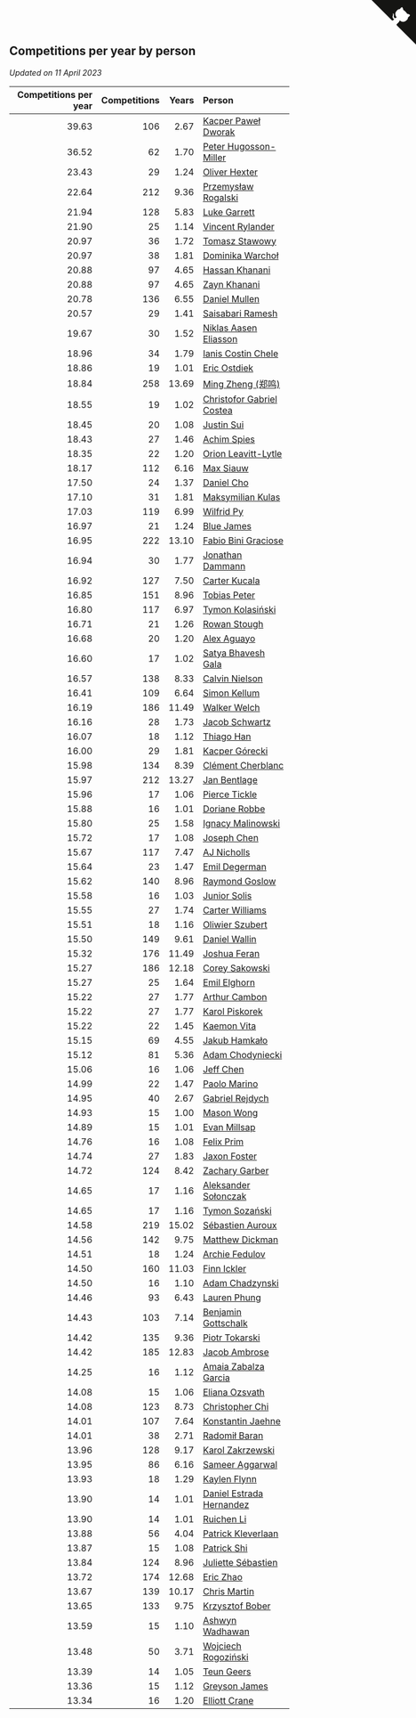 ## Competitions per year by person

*Updated on 11 April 2023*

| Competitions per year | Competitions | Years | Person |
| ---: | ---: | ---: | :--- |
| 39.63 | 106 | 2.67 | [Kacper Paweł Dworak](https://www.worldcubeassociation.org/persons/2020DWOR01) |
| 36.52 | 62 | 1.70 | [Peter Hugosson-Miller](https://www.worldcubeassociation.org/persons/2021HUGO01) |
| 23.43 | 29 | 1.24 | [Oliver Hexter](https://www.worldcubeassociation.org/persons/2022HEXT01) |
| 22.64 | 212 | 9.36 | [Przemysław Rogalski](https://www.worldcubeassociation.org/persons/2013ROGA02) |
| 21.94 | 128 | 5.83 | [Luke Garrett](https://www.worldcubeassociation.org/persons/2017GARR05) |
| 21.90 | 25 | 1.14 | [Vincent Rylander](https://www.worldcubeassociation.org/persons/2022RYLA01) |
| 20.97 | 36 | 1.72 | [Tomasz Stawowy](https://www.worldcubeassociation.org/persons/2021STAW01) |
| 20.97 | 38 | 1.81 | [Dominika Warchoł](https://www.worldcubeassociation.org/persons/2021WARC01) |
| 20.88 | 97 | 4.65 | [Hassan Khanani](https://www.worldcubeassociation.org/persons/2018KHAN26) |
| 20.88 | 97 | 4.65 | [Zayn Khanani](https://www.worldcubeassociation.org/persons/2018KHAN28) |
| 20.78 | 136 | 6.55 | [Daniel Mullen](https://www.worldcubeassociation.org/persons/2016MULL04) |
| 20.57 | 29 | 1.41 | [Saisabari Ramesh](https://www.worldcubeassociation.org/persons/2021RAME01) |
| 19.67 | 30 | 1.52 | [Niklas Aasen Eliasson](https://www.worldcubeassociation.org/persons/2021ELIA01) |
| 18.96 | 34 | 1.79 | [Ianis Costin Chele](https://www.worldcubeassociation.org/persons/2021CHEL01) |
| 18.86 | 19 | 1.01 | [Eric Ostdiek](https://www.worldcubeassociation.org/persons/2022OSTD01) |
| 18.84 | 258 | 13.69 | [Ming Zheng (郑鸣)](https://www.worldcubeassociation.org/persons/2009ZHEN11) |
| 18.55 | 19 | 1.02 | [Christofor Gabriel Costea](https://www.worldcubeassociation.org/persons/2022COST03) |
| 18.45 | 20 | 1.08 | [Justin Sui](https://www.worldcubeassociation.org/persons/2022SUIJ01) |
| 18.43 | 27 | 1.46 | [Achim Spies](https://www.worldcubeassociation.org/persons/2021SPIE01) |
| 18.35 | 22 | 1.20 | [Orion Leavitt-Lytle](https://www.worldcubeassociation.org/persons/2022LEAV01) |
| 18.17 | 112 | 6.16 | [Max Siauw](https://www.worldcubeassociation.org/persons/2017SIAU02) |
| 17.50 | 24 | 1.37 | [Daniel Cho](https://www.worldcubeassociation.org/persons/2021CHOD01) |
| 17.10 | 31 | 1.81 | [Maksymilian Kulas](https://www.worldcubeassociation.org/persons/2021KULA02) |
| 17.03 | 119 | 6.99 | [Wilfrid Py](https://www.worldcubeassociation.org/persons/2016PYWI01) |
| 16.97 | 21 | 1.24 | [Blue James](https://www.worldcubeassociation.org/persons/2022JAME01) |
| 16.95 | 222 | 13.10 | [Fabio Bini Graciose](https://www.worldcubeassociation.org/persons/2010GRAC02) |
| 16.94 | 30 | 1.77 | [Jonathan Dammann](https://www.worldcubeassociation.org/persons/2021DAMM01) |
| 16.92 | 127 | 7.50 | [Carter Kucala](https://www.worldcubeassociation.org/persons/2015KUCA01) |
| 16.85 | 151 | 8.96 | [Tobias Peter](https://www.worldcubeassociation.org/persons/2014PETE03) |
| 16.80 | 117 | 6.97 | [Tymon Kolasiński](https://www.worldcubeassociation.org/persons/2016KOLA02) |
| 16.71 | 21 | 1.26 | [Rowan Stough](https://www.worldcubeassociation.org/persons/2022STOU01) |
| 16.68 | 20 | 1.20 | [Alex Aguayo](https://www.worldcubeassociation.org/persons/2022AGUA01) |
| 16.60 | 17 | 1.02 | [Satya Bhavesh Gala](https://www.worldcubeassociation.org/persons/2022GALA03) |
| 16.57 | 138 | 8.33 | [Calvin Nielson](https://www.worldcubeassociation.org/persons/2014NIEL03) |
| 16.41 | 109 | 6.64 | [Simon Kellum](https://www.worldcubeassociation.org/persons/2016KELL12) |
| 16.19 | 186 | 11.49 | [Walker Welch](https://www.worldcubeassociation.org/persons/2011WELC01) |
| 16.16 | 28 | 1.73 | [Jacob Schwartz](https://www.worldcubeassociation.org/persons/2021SCHW01) |
| 16.07 | 18 | 1.12 | [Thiago Han](https://www.worldcubeassociation.org/persons/2022HANT01) |
| 16.00 | 29 | 1.81 | [Kacper Górecki](https://www.worldcubeassociation.org/persons/2021GORE01) |
| 15.98 | 134 | 8.39 | [Clément Cherblanc](https://www.worldcubeassociation.org/persons/2014CHER05) |
| 15.97 | 212 | 13.27 | [Jan Bentlage](https://www.worldcubeassociation.org/persons/2010BENT01) |
| 15.96 | 17 | 1.06 | [Pierce Tickle](https://www.worldcubeassociation.org/persons/2022TICK01) |
| 15.88 | 16 | 1.01 | [Doriane Robbe](https://www.worldcubeassociation.org/persons/2022ROBB03) |
| 15.80 | 25 | 1.58 | [Ignacy Malinowski](https://www.worldcubeassociation.org/persons/2021MALI02) |
| 15.72 | 17 | 1.08 | [Joseph Chen](https://www.worldcubeassociation.org/persons/2022CHEN16) |
| 15.67 | 117 | 7.47 | [AJ Nicholls](https://www.worldcubeassociation.org/persons/2015NICH04) |
| 15.64 | 23 | 1.47 | [Emil Degerman](https://www.worldcubeassociation.org/persons/2021DEGE01) |
| 15.62 | 140 | 8.96 | [Raymond Goslow](https://www.worldcubeassociation.org/persons/2014GOSL01) |
| 15.58 | 16 | 1.03 | [Junior Solis](https://www.worldcubeassociation.org/persons/2022SOLI03) |
| 15.55 | 27 | 1.74 | [Carter Williams](https://www.worldcubeassociation.org/persons/2021WILL06) |
| 15.51 | 18 | 1.16 | [Oliwier Szubert](https://www.worldcubeassociation.org/persons/2022SZUB01) |
| 15.50 | 149 | 9.61 | [Daniel Wallin](https://www.worldcubeassociation.org/persons/2013WALL03) |
| 15.32 | 176 | 11.49 | [Joshua Feran](https://www.worldcubeassociation.org/persons/2011FERA01) |
| 15.27 | 186 | 12.18 | [Corey Sakowski](https://www.worldcubeassociation.org/persons/2011SAKO01) |
| 15.27 | 25 | 1.64 | [Emil Elghorn](https://www.worldcubeassociation.org/persons/2021ELGH01) |
| 15.22 | 27 | 1.77 | [Arthur Cambon](https://www.worldcubeassociation.org/persons/2021CAMB01) |
| 15.22 | 27 | 1.77 | [Karol Piskorek](https://www.worldcubeassociation.org/persons/2021PISK01) |
| 15.22 | 22 | 1.45 | [Kaemon Vita](https://www.worldcubeassociation.org/persons/2021VITA01) |
| 15.15 | 69 | 4.55 | [Jakub Hamkało](https://www.worldcubeassociation.org/persons/2018HAMK01) |
| 15.12 | 81 | 5.36 | [Adam Chodyniecki](https://www.worldcubeassociation.org/persons/2017CHOD02) |
| 15.06 | 16 | 1.06 | [Jeff Chen](https://www.worldcubeassociation.org/persons/2022CHEN19) |
| 14.99 | 22 | 1.47 | [Paolo Marino](https://www.worldcubeassociation.org/persons/2021MARI04) |
| 14.95 | 40 | 2.67 | [Gabriel Rejdych](https://www.worldcubeassociation.org/persons/2020REJD01) |
| 14.93 | 15 | 1.00 | [Mason Wong](https://www.worldcubeassociation.org/persons/2022WONG03) |
| 14.89 | 15 | 1.01 | [Evan Millsap](https://www.worldcubeassociation.org/persons/2022MILL05) |
| 14.76 | 16 | 1.08 | [Felix Prim](https://www.worldcubeassociation.org/persons/2022PRIM01) |
| 14.74 | 27 | 1.83 | [Jaxon Foster](https://www.worldcubeassociation.org/persons/2021FOST01) |
| 14.72 | 124 | 8.42 | [Zachary Garber](https://www.worldcubeassociation.org/persons/2014GARB01) |
| 14.65 | 17 | 1.16 | [Aleksander Sołonczak](https://www.worldcubeassociation.org/persons/2022SOLO01) |
| 14.65 | 17 | 1.16 | [Tymon Sozański](https://www.worldcubeassociation.org/persons/2022SOZA01) |
| 14.58 | 219 | 15.02 | [Sébastien Auroux](https://www.worldcubeassociation.org/persons/2008AURO01) |
| 14.56 | 142 | 9.75 | [Matthew Dickman](https://www.worldcubeassociation.org/persons/2013DICK01) |
| 14.51 | 18 | 1.24 | [Archie Fedulov](https://www.worldcubeassociation.org/persons/2022FEDU01) |
| 14.50 | 160 | 11.03 | [Finn Ickler](https://www.worldcubeassociation.org/persons/2012ICKL01) |
| 14.50 | 16 | 1.10 | [Adam Chadzynski](https://www.worldcubeassociation.org/persons/2022CHAD02) |
| 14.46 | 93 | 6.43 | [Lauren Phung](https://www.worldcubeassociation.org/persons/2016PHUN02) |
| 14.43 | 103 | 7.14 | [Benjamin Gottschalk](https://www.worldcubeassociation.org/persons/2016GOTT01) |
| 14.42 | 135 | 9.36 | [Piotr Tokarski](https://www.worldcubeassociation.org/persons/2013TOKA01) |
| 14.42 | 185 | 12.83 | [Jacob Ambrose](https://www.worldcubeassociation.org/persons/2010AMBR01) |
| 14.25 | 16 | 1.12 | [Amaia Zabalza Garcia](https://www.worldcubeassociation.org/persons/2022GARC03) |
| 14.08 | 15 | 1.06 | [Eliana Ozsvath](https://www.worldcubeassociation.org/persons/2022OZSV01) |
| 14.08 | 123 | 8.73 | [Christopher Chi](https://www.worldcubeassociation.org/persons/2014CHIC01) |
| 14.01 | 107 | 7.64 | [Konstantin Jaehne](https://www.worldcubeassociation.org/persons/2015JAEH01) |
| 14.01 | 38 | 2.71 | [Radomił Baran](https://www.worldcubeassociation.org/persons/2020BARA02) |
| 13.96 | 128 | 9.17 | [Karol Zakrzewski](https://www.worldcubeassociation.org/persons/2014ZAKR01) |
| 13.95 | 86 | 6.16 | [Sameer Aggarwal](https://www.worldcubeassociation.org/persons/2017AGGA01) |
| 13.93 | 18 | 1.29 | [Kaylen Flynn](https://www.worldcubeassociation.org/persons/2022FLYN01) |
| 13.90 | 14 | 1.01 | [Daniel Estrada Hernandez](https://www.worldcubeassociation.org/persons/2022HERN07) |
| 13.90 | 14 | 1.01 | [Ruichen Li](https://www.worldcubeassociation.org/persons/2022LIRU02) |
| 13.88 | 56 | 4.04 | [Patrick Kleverlaan](https://www.worldcubeassociation.org/persons/2019KLEV01) |
| 13.87 | 15 | 1.08 | [Patrick Shi](https://www.worldcubeassociation.org/persons/2022SHIP01) |
| 13.84 | 124 | 8.96 | [Juliette Sébastien](https://www.worldcubeassociation.org/persons/2014SEBA01) |
| 13.72 | 174 | 12.68 | [Eric Zhao](https://www.worldcubeassociation.org/persons/2010ZHAO19) |
| 13.67 | 139 | 10.17 | [Chris Martin](https://www.worldcubeassociation.org/persons/2013MART03) |
| 13.65 | 133 | 9.75 | [Krzysztof Bober](https://www.worldcubeassociation.org/persons/2013BOBE01) |
| 13.59 | 15 | 1.10 | [Ashwyn Wadhawan](https://www.worldcubeassociation.org/persons/2022WADH02) |
| 13.48 | 50 | 3.71 | [Wojciech Rogoziński](https://www.worldcubeassociation.org/persons/2019ROGO04) |
| 13.39 | 14 | 1.05 | [Teun Geers](https://www.worldcubeassociation.org/persons/2022GEER01) |
| 13.36 | 15 | 1.12 | [Greyson James](https://www.worldcubeassociation.org/persons/2022JAME02) |
| 13.34 | 16 | 1.20 | [Elliott Crane](https://www.worldcubeassociation.org/persons/2022CRAN01) |


<a href="https://github.com/jonatanklosko/wca_statistics" class="github-corner" aria-label="View source on Github"><svg width="80" height="80" viewBox="0 0 250 250" style="fill:#151513; color:#fff; position: absolute; top: 0; border: 0; right: 0;" aria-hidden="true"><path d="M0,0 L115,115 L130,115 L142,142 L250,250 L250,0 Z"></path><path d="M128.3,109.0 C113.8,99.7 119.0,89.6 119.0,89.6 C122.0,82.7 120.5,78.6 120.5,78.6 C119.2,72.0 123.4,76.3 123.4,76.3 C127.3,80.9 125.5,87.3 125.5,87.3 C122.9,97.6 130.6,101.9 134.4,103.2" fill="currentColor" style="transform-origin: 130px 106px;" class="octo-arm"></path><path d="M115.0,115.0 C114.9,115.1 118.7,116.5 119.8,115.4 L133.7,101.6 C136.9,99.2 139.9,98.4 142.2,98.6 C133.8,88.0 127.5,74.4 143.8,58.0 C148.5,53.4 154.0,51.2 159.7,51.0 C160.3,49.4 163.2,43.6 171.4,40.1 C171.4,40.1 176.1,42.5 178.8,56.2 C183.1,58.6 187.2,61.8 190.9,65.4 C194.5,69.0 197.7,73.2 200.1,77.6 C213.8,80.2 216.3,84.9 216.3,84.9 C212.7,93.1 206.9,96.0 205.4,96.6 C205.1,102.4 203.0,107.8 198.3,112.5 C181.9,128.9 168.3,122.5 157.7,114.1 C157.9,116.9 156.7,120.9 152.7,124.9 L141.0,136.5 C139.8,137.7 141.6,141.9 141.8,141.8 Z" fill="currentColor" class="octo-body"></path></svg></a><style>.github-corner:hover .octo-arm{animation:octocat-wave 560ms ease-in-out}@keyframes octocat-wave{0%,100%{transform:rotate(0)}20%,60%{transform:rotate(-25deg)}40%,80%{transform:rotate(10deg)}}@media (max-width:500px){.github-corner:hover .octo-arm{animation:none}.github-corner .octo-arm{animation:octocat-wave 560ms ease-in-out}}</style>
